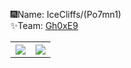 🎆Name: IceCliffs/(Po7mn1)<br>
✨Team: [Gh0xE9](https://team.iloli.moe)

<table style="width:100%" style="border: 1px dashed #FFF">
  <tr>
    <th><a href="https://github.com/icecliffs">
      <img src="https://github-readme-stats.vercel.app/api?username=icecliffs&show_icons=true&hide_border=false&count_private=true&include_all_commits=true" />
    </a></th>
    <th><a href="https://github.com/icecliffs">
      <img src="https://github-readme-stats.vercel.app/api/top-langs/?username=icecliffs&layout=compact&langs_count=6" />
    </a></th>
  </tr>
</table>
